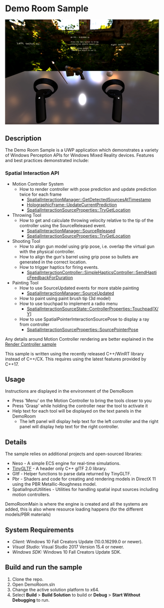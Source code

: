 # Demo Room Sample

![Screenshot](screenshot.png)

## Description
The Demo Room Sample is a UWP application which demonstrates a variety of Windows Perception APIs for Windows Mixed Reality devices. Features and best practices demonstrated include:

### Spatial Interaction API
- Motion Controller System
  - How to render controller with pose prediction and update prediction twice for each frame
    - [SpatialInteractionManager::GetDetectedSourcesAtTimestamp](https://docs.microsoft.com/uwp/api/windows.ui.input.spatial.spatialinteractionmanager)
    - [HolographicFrame::UpdateCurrentPrediction](https://docs.microsoft.com/uwp/api/windows.graphics.holographic.holographicframe)
    - [SpatialInteractionSourceProperties::TryGetLocation](https://docs.microsoft.com/uwp/api/windows.ui.input.spatial.spatialinteractionsourceproperties)
- Throwing Tool
  - How to get and calculate throwing velocity relative to the tip of the controller using the SourceReleased event.
    - [SpatialInteractionManager::SourceReleased](https://docs.microsoft.com/uwp/api/windows.ui.input.spatial.spatialinteractionmanager)
    - [SpatialInteractionSourceProperties::TryGetLocation](https://docs.microsoft.com/uwp/api/windows.ui.input.spatial.spatialinteractionsourceproperties)
- Shooting Tool
  - How to align gun model using grip pose, i.e. overlap the virtual gun with the physical controller.
  - How to align the gun's barrel using grip pose so bullets are generated in the correct location.
  - How to trigger haptics for firing events.
    - [SpatialInteractionController::SimpleHapticsController::SendHapticFeedbackForDuration](https://docs.microsoft.com/uwp/api/windows.ui.input.spatial.spatialinteractioncontroller)
- Painting Tool
  - How to use SourceUpdated events for more stable painting
      - [SpatialInteractionManager::SourceUpdated](https://docs.microsoft.com/uwp/api/windows.ui.input.spatial.spatialinteractionmanager)
  - How to paint using paint brush tip (3d model)
  - How to use touchpad to implement a radio menu
    - [SpatialInteractionSourceState::ControllerProperties::Touchpad[X/Y]](https://docs.microsoft.com/uwp/api/windows.ui.input.spatial.spatialinteractionsourcestate)
  - How to use SpatialPointerInteractionSourcePose to display a ray from controller
    - [SpatialInteractionSourceProperties::SourcePointerPose](https://docs.microsoft.com/uwp/api/windows.ui.input.spatial.spatialinteractionsourcelocation)

Any details around Motion Controller rendering are better explained in the [Render Controller sample](../RenderController/)

This sample is written using the recently released C++/WinRT library instead of C++/CX. This requires using the latest features provided by C++17.

## Usage

Instructions are displayed in the environment of the DemoRoom
- Press 'Menu' on the Motion Controller to bring the tools closer to you
- Press 'Grasp' while holding the controller near the tool to activate it
- Help text for each tool will be displayed on the text panels in the DemoRoom
  - The left panel will display help text for the left controller and the right panel will display help text for the right controller.

## Details

The sample relies on additional projects and open-sourced libraries:
- Neso - A simple ECS engine for real-time simulations.
- [TinyGLTF](https://github.com/syoyo/tinygltf) - A header only C++ glTF 2.0 library.
- Gltf - Helper functions to parse data returned by TinyGLTF.
- Pbr - Shaders and code for creating and rendering models in DirectX 11 using the PBR Metallic-Roughness model.
- SpatialInputUtilities - Utilities for handling spatial input sources including motion controllers.

DemoRoomMain is where the engine is created and all the systems are added, this is also where resource loading happens (for the different models/PBR materials)

## System Requirements

- *Client:* Windows 10 Fall Creators Update (10.0.16299.0 or newer).
- *Visual Studio:* Visual Studio 2017  Version 15.4 or newer.
- *Windows SDK:* Windows 10  Fall Creators Update SDK.

## Build and run the sample

1. Clone the repo.
2. Open DemoRoom.sln
3. Change the active solution platform to x64.
4. Select **Build** \> **Build Solution** to build or **Debug** \> **Start Without Debugging** to run.